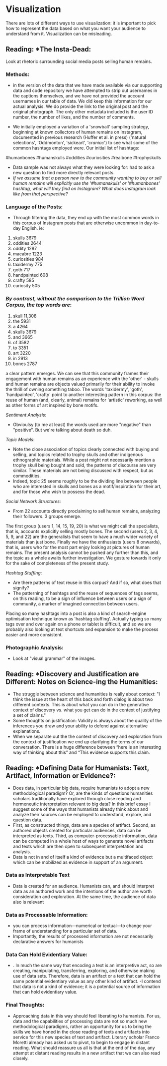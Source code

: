 # Visualization

There are lots of different ways to use visualization: it is important to pick how to represent the data based on what you want your audience to understand from it. Visualization can be misleading.

## Reading: *The Insta-Dead:

Look at rhetoric surrounding social media posts selling human remains. 

### Methods:

- in the version of the data that we have made available via our supporting data and code repository we have attempted to strip out usernames in the captions themselves, and we have not provided the account usernames in our table of data. We did keep this information for our actual analysis. We do provide the link to the original post and the original photograph. The only other metadata included is the user ID number, the number of likes, and the number of comments.

- We initially employed a variation of a 'snowball' sampling strategy, beginning at known collectors of human remains on Instagram, documented in previous research (Huffer et al. in press) ('natural selections', 'Oddmonton', 'sickeart', '_craniac_') to see what some of the common hashtags employed were. Our initial list of hashtags:

#humanbones
#humanskulls
#oddities
#curiosities
#realbone
#trophyskulls

- Data sample was not always what they were looking for: had to ask a new question to find more directly relevant posts.
- *If we assume that a person new to the community wanting to buy or sell human remains will explicitly use the '#humanskulls' or '#humanbones' hashtag, what will they find on Instagram? What does Instagram look like from that perspective?* 

### Language of the Posts:

- Through filtering the data, they end up with the most common words in this corpus of Instagram posts that are otherwise uncommon in day-to-day English.
ie:

1. skulls 3679
2. oddities 2644
3. oddity 1287
4. macabre 1223
5. curiosities 984
6. taxidermy 775
7. goth 717
8. handpainted 608
9. crafty 585
10. curiosity 505

### *By contrast, without the comparison to the Trillion Word Corpus, the top words are*:

1. skull 11,308
2. the 5931
3. a 4264
4. skulls 3679
5. and 3665
6. of 3582
7. to 3351
8. art 3220
9. in 2913
10. bones 2787

a clear pattern emerges. We can see that this community frames their engagement with human remains as an experience with the 'other' - skulls and human remains are objects valued primarily for their ability to invoke the thrill of owning something taboo. The words 'taxidermy', 'goth', 'handpainted', 'crafty' point to another interesting pattern in this corpus: the reuse of human (and, clearly, animal) remains for 'artistic' reworking, as well as other forms of art inspired by bone motifs.

*Sentiment Analysis*:

- Obvioulsy (to me at least) the words used are more "negative" than "positive". But we're talking about death so duh. 

*Topic Models*: 

- Note the close association of topics clearly connected with buying and selling, and topics related to trophy skulls and other indigenous ethnographic materials. While a post might not necessarily mention a trophy skull being bought and sold, the patterns of discourse are very similar. These materials are not being discussed with respect, but as commodities.
- Indeed, topic 25 seems roughly to be the dividing line between people who are interested in skulls and bones as a motif/inspiration for their art, and for those who wish to possess the dead.

*Social Network Structures*:

- From 22 accounts directly proclaiming to sell human remains, analyzing their followers. 3 groups emerge.

The first group (users 1, 14, 15, 19, 20) is what we might call the specialists, that is, accounts explicitly selling mostly bones. The second (users 2, 3, 4, 5, 9, and 22) are the generalists that seem to have a much wider variety of materials than just bone. Finally we have the enthusiasts (users 8 onwards), that is, users who for the most part enjoy looking at pictures of human remains. The present analysis cannot be pushed any further than this, and the topic as a whole awaits further investigation. We gesture towards it only for the sake of completeness of the present study. 

*Hashtag Stuffing*: 

- Are there patterns of text reuse in this corpus? And if so, what does that signify?
- The patterning of hashtags and the reuse of sequences of tags seems, on this reading, to be a sign of influence between users or a sign of community, a marker of imagined connection between users.

Placing so many hashtags into a post is also a kind of search-engine optimisation technique known as 'hashtag stuffing'. Actually typing so many tags over and over again on a phone or tablet is difficult, and so we are probably also looking at text shortcuts and expansion to make the process easier and more consistent. 

### Photographic Analysis:

- Look at "visual grammar" of the images.

## Reading: *Discovery and Justification are Different: Notes on Science-ing the Humanities:

- The struggle between science and humanities is really about context: "I think the issue at the heart of this back and forth dialog is about two different contexts. This is about what you can do in the generative context of discovery vs. what you get can do in the context of justifying  a set of claims."
- Some thoughts on justification: Validity is always about the quality of the inferences you draw and your ability to defend against alternative explanations.
- When we separate out the the context of discovery and exploration from the context of justification we end up clarifying the terms of our conversation. There is a huge difference between “here is an interesting way of thinking about this” and “This evidence supports this claim.

## Reading: *Defining Data for Humanists: Text, Artifact, Information or Evidence?: 

-  Does data, in particular big data, require humanists to adopt a new methodological paradigm? Or, are the kinds of questions humanities scholars traditionally have explored through close reading and hermeneutic interpretation relevant to big data? In this brief essay I suggest some of the ways that humanists already think about and analyze their sources can be employed to understand, explore, and question data.
-  First, as constructed things, data are a species of artifact. Second, as authored objects created for particular audiences, data can be interpreted as texts. Third, as computer-processable information, data can be computed in a whole host of ways to generate novel artifacts and texts which are then open to subsequent interpretation and analysis.
- Data is not in and of itself a kind of evidence but a multifaced object which can be mobilized as evidence in support of an argument.

### Data as Interpretable Text
- Data is created for an audience. Humanists can, and should interpret data as an authored work and the intentions of the author are worth consideration and exploration. At the same time, the audience of data also is relevant

### Data as Processable Information:
- you can process information—numerical or textual—to change your frame of understanding for a particular set of data.
- Importantly, the results of processed information are not necessarily declarative answers for humanists

### Data Can Hold Evidentiary Value:
- . In much the same way that encoding a text is an interpretive act, so are creating, manipulating, transferring, exploring, and otherwise making use of data sets.  Therefore, data is an artifact or a text that can hold the same potential evidentiary value as any other kind of artifact. 
-I contend that data is not a kind of evidence; it is a potential source of information that can hold evidentiary value.

### Final Thoughts:
- Approaching data in this way should feel liberating to humanists.  For us, data and the capabilities of processing data are not so much new methodological paradigms, rather an opportunity for us to bring the skills we have honed in the close reading of texts and artifacts into service for this new species of text and artifact. Literary scholar Franco Moretti already has asked us to pivot, to begin to engage in distant reading. What should reassure us all is that at the end of the day, any attempt at distant reading results in a new artifact that we can also read closely.
